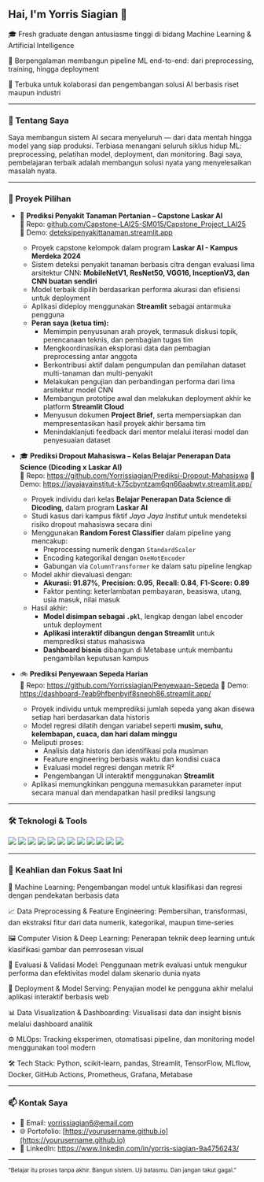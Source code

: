 ## Hai, I'm Yorris Siagian 👋


<p align="center">

  🎓 Fresh graduate dengan antusiasme tinggi di bidang Machine Learning & Artificial Intelligence
  
🔧 Berpengalaman membangun pipeline ML end-to-end: dari preprocessing, training, hingga deployment

🌱 Terbuka untuk kolaborasi dan pengembangan solusi AI berbasis riset maupun industri

</p>

---

### 🧠 Tentang Saya

Saya membangun sistem AI secara menyeluruh — dari data mentah hingga model yang siap produksi.
Terbiasa menangani seluruh siklus hidup ML: preprocessing, pelatihan model, deployment, dan monitoring.
Bagi saya, pembelajaran terbaik adalah membangun solusi nyata yang menyelesaikan masalah nyata.

---

### 💼 Proyek Pilihan

- 🌾 **Prediksi Penyakit Tanaman Pertanian – Capstone Laskar AI**  
  🔗 Repo: [github.com/Capstone-LAI25-SM015/Capstone_Project_LAI25](https://github.com/Capstone-LAI25-SM015/Capstone_Project_LAI25)  
  🔗 Demo: [deteksipenyakittanaman.streamlit.app](https://deteksipenyakittanaman.streamlit.app)  
  - Proyek capstone kelompok dalam program **Laskar AI - Kampus Merdeka 2024**
  - Sistem deteksi penyakit tanaman berbasis citra dengan evaluasi lima arsitektur CNN:
    **MobileNetV1, ResNet50, VGG16, InceptionV3, dan CNN buatan sendiri**
  - Model terbaik dipilih berdasarkan performa akurasi dan efisiensi untuk deployment
  - Aplikasi dideploy menggunakan **Streamlit** sebagai antarmuka pengguna
  - **Peran saya (ketua tim):**
    - Memimpin penyusunan arah proyek, termasuk diskusi topik, perencanaan teknis, dan pembagian tugas tim
    - Mengkoordinasikan eksplorasi data dan pembagian preprocessing antar anggota
    - Berkontribusi aktif dalam pengumpulan dan pemilahan dataset multi-tanaman dan multi-penyakit
    - Melakukan pengujian dan perbandingan performa dari lima arsitektur model CNN
    - Membangun prototipe awal dan melakukan deployment akhir ke platform **Streamlit Cloud**
    - Menyusun dokumen **Project Brief**, serta mempersiapkan dan mempresentasikan hasil proyek akhir bersama tim
    - Menindaklanjuti feedback dari mentor melalui iterasi model dan penyesuaian dataset


- 🎓 **Prediksi Dropout Mahasiswa – Kelas Belajar Penerapan Data Science (Dicoding x Laskar AI)**  
  🔗 Repo: https://github.com/Yorrissiagian/Prediksi-Dropout-Mahasiswa
  🔗 Demo: https://jayajayainstitut-k75cbyntzam6qn66aabwtv.streamlit.app/ 
  - Proyek individu dari kelas **Belajar Penerapan Data Science di Dicoding**, dalam program **Laskar AI**
  - Studi kasus dari kampus fiktif *Jaya Jaya Institut* untuk mendeteksi risiko dropout mahasiswa secara dini
  - Menggunakan **Random Forest Classifier** dalam pipeline yang mencakup:
    - Preprocessing numerik dengan `StandardScaler`
    - Encoding kategorikal dengan `OneHotEncoder`
    - Gabungan via `ColumnTransformer` ke dalam satu pipeline lengkap
  - Model akhir dievaluasi dengan:
    - **Akurasi: 91.87%**, **Precision: 0.95**, **Recall: 0.84**, **F1-Score: 0.89**
    - Faktor penting: keterlambatan pembayaran, beasiswa, utang, usia masuk, nilai masuk
  - Hasil akhir:
    - **Model disimpan sebagai `.pkl`**, lengkap dengan label encoder untuk deployment
    - **Aplikasi interaktif dibangun dengan Streamlit** untuk memprediksi status mahasiswa
    - **Dashboard bisnis** dibangun di Metabase untuk membantu pengambilan keputusan kampus

- 🚲 **Prediksi Penyewaan Sepeda Harian**  
  🔗 Repo: https://github.com/Yorrissiagian/Penyewaan-Sepeda 
  🔗 Demo: https://dashboard-7eab9hfbenbyif8sneoh86.streamlit.app/
  - Proyek individu untuk memprediksi jumlah sepeda yang akan disewa setiap hari berdasarkan data historis
  - Model regresi dilatih dengan variabel seperti **musim, suhu, kelembapan, cuaca, dan hari dalam minggu**
  - Meliputi proses:
    - Analisis data historis dan identifikasi pola musiman
    - Feature engineering berbasis waktu dan kondisi cuaca
    - Evaluasi model regresi dengan metrik R²
    - Pengembangan UI interaktif menggunakan **Streamlit**
  - Aplikasi memungkinkan pengguna memasukkan parameter input secara manual dan mendapatkan hasil prediksi langsung


---

### 🛠️ Teknologi & Tools

<p>
  <img src="https://img.shields.io/badge/Python-blue?logo=python&logoColor=white"/>
  <img src="https://img.shields.io/badge/scikit--learn-orange?logo=scikit-learn&logoColor=white"/>
  <img src="https://img.shields.io/badge/Pandas-150458?logo=pandas&logoColor=white"/>
  <img src="https://img.shields.io/badge/TensorFlow-orange?logo=tensorflow&logoColor=white"/>
  <img src="https://img.shields.io/badge/Metabase-509EE3?logo=metabase&logoColor=white"/>
  <img src="https://img.shields.io/badge/Supabase-3ECF8E?logo=supabase&logoColor=white"/>
  <img src="https://img.shields.io/badge/Streamlit-FF4B4B?logo=streamlit&logoColor=white"/>
  <img src="https://img.shields.io/badge/MLflow-black?logo=mlflow&logoColor=white"/>
  <img src="https://img.shields.io/badge/Docker-blue?logo=docker&logoColor=white"/>
  <img src="https://img.shields.io/badge/GitHub_Actions-2088FF?logo=github-actions&logoColor=white"/>
  <img src="https://img.shields.io/badge/Prometheus-E6522C?logo=prometheus&logoColor=white"/>
  <img src="https://img.shields.io/badge/Grafana-F46800?logo=grafana&logoColor=white"/>
</p>



---

### 🔭 Keahlian dan Fokus Saat Ini
🧠 Machine Learning: Pengembangan model untuk klasifikasi dan regresi dengan pendekatan berbasis data

📈 Data Preprocessing & Feature Engineering: Pembersihan, transformasi, dan ekstraksi fitur dari data numerik, kategorikal, maupun time-series

🖼️ Computer Vision & Deep Learning: Penerapan teknik deep learning untuk klasifikasi gambar dan pemrosesan visual

🧪 Evaluasi & Validasi Model: Penggunaan metrik evaluasi untuk mengukur performa dan efektivitas model dalam skenario dunia nyata

🚀 Deployment & Model Serving: Penyajian model ke pengguna akhir melalui aplikasi interaktif berbasis web

📊 Data Visualization & Dashboarding: Visualisasi data dan insight bisnis melalui dashboard analitik

⚙️ MLOps: Tracking eksperimen, otomatisasi pipeline, dan monitoring model menggunakan tool modern

🛠️ Tech Stack: Python, scikit-learn, pandas, Streamlit, TensorFlow, MLflow, Docker, GitHub Actions, Prometheus, Grafana, Metabase


---

### 📫 Kontak Saya

- 📧 Email: yorrissiagian6@email.com
- 🌐 Portofolio: [https://yourusername.github.io](https://yourusername.github.io)
- 💼 LinkedIn: https://www.linkedin.com/in/yorris-siagian-9a4756243/

---

<sub>“Belajar itu proses tanpa akhir. Bangun sistem. Uji batasmu. Dan jangan takut gagal.”</sub>

